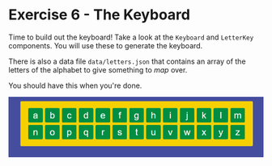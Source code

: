 # Exercise 6 - The Keyboard

Time to build out the keyboard! Take a look at the `Keyboard` and `LetterKey` components. You will use these to generate the keyboard.

There is also a data file `data/letters.json` that contains an array of the letters of the alphabet to give something to _map_ over.

You should have this when you're done.

![exercise 5](../__lecture/assets/ex_5.png)
